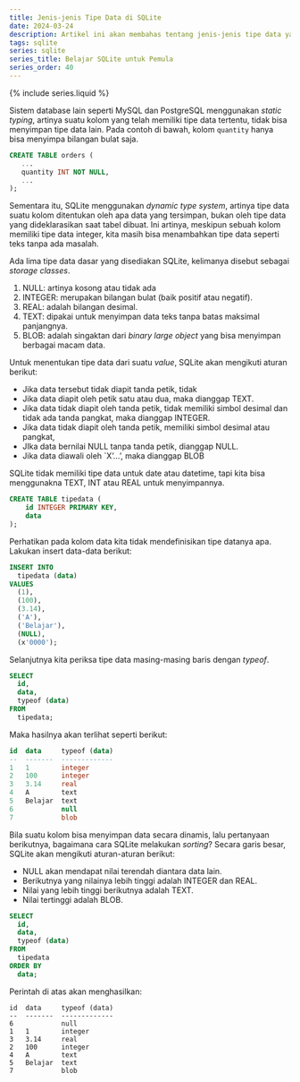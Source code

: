 ```yaml
---
title: Jenis-jenis Tipe Data di SQLite
date: 2024-03-24
description: Artikel ini akan membahas tentang jenis-jenis tipe data yang dapat digunakan di sistem database SQLite.
tags: sqlite
series: sqlite
series_title: Belajar SQLite untuk Pemula
series_order: 40
---
```


{% include series.liquid %}

Sistem database lain seperti MySQL dan PostgreSQL menggunakan  _static typing_, artinya suatu kolom yang telah memiliki tipe data tertentu, tidak bisa menyimpan tipe data lain. Pada contoh di bawah, kolom  `quantity`  hanya bisa menyimpa bilangan bulat saja.

```sql
CREATE TABLE orders (
   ...
   quantity INT NOT NULL,
   ...
);
```

Sementara itu, SQLite menggunakan  _dynamic type system_, artinya tipe data suatu kolom ditentukan oleh apa data yang tersimpan, bukan oleh tipe data yang dideklarasikan saat tabel dibuat. Ini artinya, meskipun sebuah kolom memiliki tipe data integer, kita masih bisa menambahkan tipe data seperti teks tanpa ada masalah.

Ada lima tipe data dasar yang disediakan SQLite, kelimanya disebut sebagai  _storage classes_.

1.  NULL: artinya kosong atau tidak ada
2.  INTEGER: merupakan bilangan bulat (baik positif atau negatif).
3.  REAL: adalah bilangan desimal.
4.  TEXT: dipakai untuk menyimpan data teks tanpa batas maksimal panjangnya.
5.  BLOB: adalah singaktan dari  _binary large object_  yang bisa menyimpan berbagai macam data.

Untuk menentukan tipe data dari suatu  _value_, SQLite akan mengikuti aturan berikut:

-   Jika data tersebut tidak diapit tanda petik, tidak
-   Jika data diapit oleh petik satu atau dua, maka dianggap TEXT.
-   Jika data tidak diapit oleh tanda petik, tidak memiliki simbol desimal dan tidak ada tanda pangkat, maka dianggap INTEGER.
-   Jika data tidak diapit oleh tanda petik, memiliki simbol desimal atau pangkat,
-   JIka data bernilai NULL tanpa tanda petik, dianggap NULL.
-   Jika data diawali oleh `X’…’, maka dianggap BLOB

SQLite tidak memiliki tipe data untuk date atau datetime, tapi kita bisa menggunakna TEXT, INT atau REAL untuk menyimpannya.

```sql
CREATE TABLE tipedata (
    id INTEGER PRIMARY KEY,
    data
);
```

Perhatikan pada kolom data kita tidak mendefinisikan tipe datanya apa. Lakukan insert data-data berikut:

```sql
INSERT INTO
  tipedata (data)
VALUES
  (1),
  (100),
  (3.14),
  ('A'),
  ('Belajar'),
  (NULL),
  (x'0000');
```

Selanjutnya kita periksa tipe data masing-masing baris dengan  _typeof_.

```sql
SELECT
  id,
  data,
  typeof (data)
FROM
  tipedata;
```

Maka hasilnya akan terlihat seperti berikut:

```sql
id  data     typeof (data)
--  -------  -------------
1   1        integer      
2   100      integer      
3   3.14     real         
4   A        text         
5   Belajar  text         
6            null         
7            blob
```

Bila suatu kolom bisa menyimpan data secara dinamis, lalu pertanyaan berikutnya, bagaimana cara SQLite melakukan  _sorting_? Secara garis besar, SQLite akan mengikuti aturan-aturan berikut:

-   NULL akan mendapat nilai terendah diantara data lain.
-   Berikutnya yang nilainya lebih tinggi adalah INTEGER dan REAL.
-   Nilai yang lebih tinggi berikutnya adalah TEXT.
-   Nilai tertinggi adalah BLOB.

```sql
SELECT
  id,
  data,
  typeof (data)
FROM
  tipedata
ORDER BY
  data;
```

Perintah di atas akan menghasilkan:

```
id  data     typeof (data)
--  -------  -------------
6            null         
1   1        integer      
3   3.14     real         
2   100      integer      
4   A        text         
5   Belajar  text         
7            blob    
```